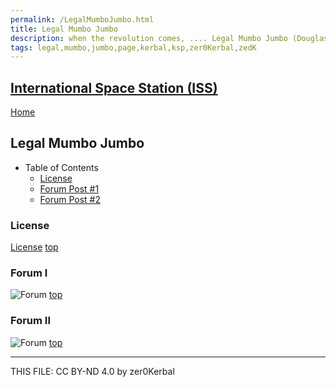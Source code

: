 ```yaml
---
permalink: /LegalMumboJumbo.html
title: Legal Mumbo Jumbo
description: when the revolution comes, .... Legal Mumbo Jumbo (Douglas Adams)
tags: legal,mumbo,jumbo,page,kerbal,ksp,zer0Kerbal,zedK
---
```

<!--
LegalMumboJumbo.md v1.0.0.0
International Space Station (ISS)
created: 14 May 2023
updated: 

TEMPLATE: LegalMumboJumbo.md v1.0.6.0
created: 01 Feb 2022
updated: 14 Apr 2023 -->

<script src="https://kit.fontawesome.com/0ea5493613.js" crossorigin="anonymous"></script>
<i class="fa-solid fa-file-contract fa-beat-fade fa-3x" style="--fa-beat-fade-opacity: 0.1; --fa-beat-fade-scale: 1.25;color: #6495ED" ></i>

## [International Space Station (ISS)][mod]

[Home](./index.md)

## Legal Mumbo Jumbo

<!-- no toc -->
* Table of Contents
  * [License](#license)
  * [Forum Post #1](#forum-i)
  * [Forum Post #2](#forum-ii)

### License

[License](./LegalMumboJumbo/License.md)
[top](#legal-mumbo-jumbo)

### Forum I

![Forum](./LegalMumboJumbo/FORUM-01.png)
[top](#legal-mumbo-jumbo)

### Forum II

![Forum](./LegalMumboJumbo/FORUM-02.png)
[top](#legal-mumbo-jumbo)

---

THIS FILE: CC BY-ND 4.0 by zer0Kerbal

[mod]: https://www.curseforge.com/kerbal/ksp-mods/InternationalSpaceStation "International Space Station (ISS)"
